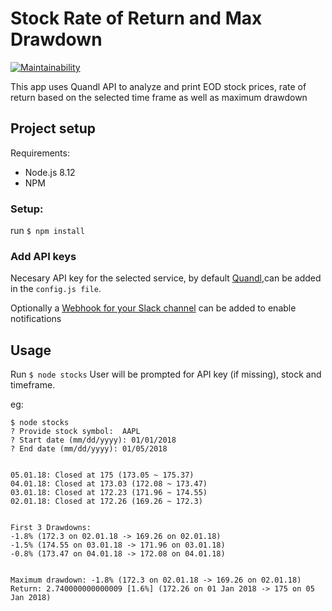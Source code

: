 # Stock Rate of Return and Max Drawdown

[![Maintainability](https://api.codeclimate.com/v1/badges/a8a2a7f1a4fb1f6756aa/maintainability)](https://codeclimate.com/github/AndreiFitai/stock_return_maxdrawdown/maintainability)

This app uses Quandl API to analyze and print EOD stock prices, rate of return based on the selected time frame as well as maximum drawdown

## Project setup

Requirements:

- Node.js 8.12
- NPM

<!-- prettier-ignore -->
### Setup:

run `$ npm install`

### Add API keys

Necesary API key for the selected service, by default [Quandl](https://www.quandl.com),can be added in the `config.js file`.

Optionally a [Webhook for your Slack channel](https://api.slack.com/incoming-webhooks) can be added to enable notifications

## Usage

Run `$ node stocks`
User will be prompted for API key (if missing), stock and timeframe.

eg:

```
$ node stocks
? Provide stock symbol:  AAPL
? Start date (mm/dd/yyyy): 01/01/2018
? End date (mm/dd/yyyy): 01/05/2018


05.01.18: Closed at 175 (173.05 ~ 175.37)
04.01.18: Closed at 173.03 (172.08 ~ 173.47)
03.01.18: Closed at 172.23 (171.96 ~ 174.55)
02.01.18: Closed at 172.26 (169.26 ~ 172.3)


First 3 Drawdowns:
-1.8% (172.3 on 02.01.18 -> 169.26 on 02.01.18)
-1.5% (174.55 on 03.01.18 -> 171.96 on 03.01.18)
-0.8% (173.47 on 04.01.18 -> 172.08 on 04.01.18)


Maximum drawdown: -1.8% (172.3 on 02.01.18 -> 169.26 on 02.01.18)
Return: 2.740000000000009 [1.6%] (172.26 on 01 Jan 2018 -> 175 on 05 Jan 2018)
```
